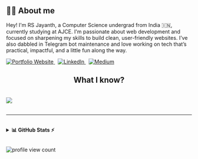 ## 🙋‍♂️ About me

Hey! I'm RS Jayanth, a Computer Science undergrad from India 🇮🇳, currently studying at AJCE. I'm passionate about web development and focused on sharpening my skills to build clean, user-friendly websites. I’ve also dabbled in Telegram bot maintenance and love working on tech that’s practical, impactful, and a little fun along the way.

<a href="https://rsjayanth.com" target="_blank" rel="noopener noreferrer">
  <img src="https://img.shields.io/badge/Portfolio%20Website-rsjayanth.com-0A66C2?style=for-the-badge&logo=google-chrome&logoColor=white" alt="Portfolio Website"/>
</a>
&nbsp;
<a href="https://www.linkedin.com/in/rsjayanth/" target="_blank" rel="noopener noreferrer">
  <img src="https://img.shields.io/badge/LinkedIn-0A66C2?&style=for-the-badge&logo=linkedin&logoColor=white" alt="LinkedIn"/>
</a>
&nbsp;
<a href="https://medium.com/@rsjaynth" target="_blank" rel="noopener noreferrer">
  <img src="https://img.shields.io/badge/Medium-12100E?style=for-the-badge&logo=medium&logoColor=white" alt="Medium"/>
</a>

<h2 align="center"><b>What I know?</b></h2>
<br/>
<div align="left">
  <img src="https://skillicons.dev/icons?i=html,css,javascript,c"/>
</div>

<br/>
<hr/>
<br/>

<details>
  <summary><b>📊 GitHub Stats ⚡</b></summary>
  <br/>
  <div align="left">
    <div>
      <p><b>Main Stats:</b></p>
      <img src="https://github-readme-stats.vercel.app/api?username=rsjaynth&count_private=true&hide_border=true&line_height=20&show_icons=true&title_color=3ea6ff&text_color=c9d1d9&icon_color=90ee90&bg_color=0d1117" />
    </div>
    <br/>
    <div>
      <p><b>Top Languages:</b></p>
      <img src="https://github-readme-stats.vercel.app/api/top-langs/?username=rsjaynth&layout=compact&count_private=true&hide_border=true&title_color=3ea6ff&text_color=c9d1d9&bg_color=0d1117" />
    </div>
  </div>
</details>

<br/>

![profile view count](https://komarev.com/ghpvc/?username=rsjaynth)
